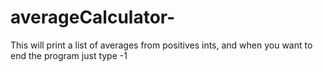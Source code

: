 # averageCalculator-
This will print a list of averages from positives ints, and when you want to end the program just type -1
